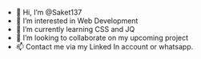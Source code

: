 - 👋 Hi, I’m @Saket137
- 👀 I’m interested in Web Development
- 🌱 I’m currently learning CSS and JQ
- 💞️ I’m looking to collaborate on my upcoming project
- 📫 Contact me via my Linked In account or whatsapp. 

<!---
Saket137/Saket137 is a ✨ special ✨ repository because its `README.md` (this file) appears on your GitHub profile.
You can click the Preview link to take a look at your changes.
--->
